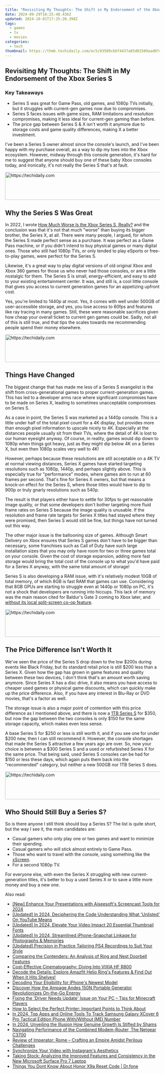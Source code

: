 ```yaml
---
title: "Revisiting My Thoughts: The Shift in My Endorsement of the Xbox Series S"
date: 2024-09-29T16:25:48.436Z
updated: 2024-10-01T17:25:20.398Z
tags:
  - games
  - tv
  - movies
categories:
  - tech
thumbnail: https://thmb.techidaily.com/ec5c93589cbbf4437a85d01509aad074c0824b7a47a862a6e3798990cfe51fb1.png
---
```


## Revisiting My Thoughts: The Shift in My Endorsement of the Xbox Series S

### Key Takeaways

* Series S was great for Game Pass, old games, and 1080p TVs initially, but it struggles with current-gen games now due to compromises.
* Series S faces issues with game sizes, RAM limitations and resolution compromises, making it less ideal for current-gen gaming than before.
* The price gap between Series S & X isn't worth it anymore due to storage costs and game quality differences, making X a better investment.

 I've been a Series S owner almost since the console's launch, and I've been happy with my purchase overall, as a way to dip my toes into the Xbox ecosystem. However, midway through this console generation, it's hard for me to suggest that anyone should buy one of these baby Xbox consoles today, and ironically, it's not really the Series S that's at fault.

<!-- affiliate ads begin -->
<a href="https://review-au.sjv.io/c/5597632/2135316/14409" target="_top" id="2135316">
  <img src="//a.impactradius-go.com/display-ad/14409-2135316" border="0" alt="https://techidaily.com" width="728" height="90"/>
</a>
<img height="0" width="0" src="https://review-au.sjv.io/i/5597632/2135316/14409" style="position:absolute;visibility:hidden;" border="0" />
<!-- affiliate ads end -->

##  Why the Series S Was Great

 In 2022, I wrote [How Much Worse Is the Xbox Series S, Really?](https://facebook-video-share.techidaily.com/new-unleash-your-creativity-cutting-edge-pc-techniques-for-youtube-success/) and the conclusion was that it's not that much "worse" than buying its bigger brother, the Series X, at all. There were many people, I argued, for whom the Series S made perfect sense as a purchase. It was perfect as a Game Pass machine, or if you didn't intend to buy physical games or many digital ones. Those who still had 1080p TVs, or only tended to play eSports or free-to-play games, were perfect for the Series S.

 Likewise, it's a great way to play digital versions of old original Xbox and Xbox 360 games for those us who never had those consoles, or are a little nostalgic for them. The Series S is small, energy-efficient, and easy to add to your existing entertainment center. It was, and still is, a cool little console that gives you access to current generation games for an appetizing upfront cost.

 Yes, you're limited to 1440p at most. Yes, it comes with well under 500GB of user-accessible storage, and yes, you lose access to 60fps and features like ray tracing in many games. Still, these were reasonable sacrifices given how cheap your overall ticket to current gen games could be. Sadly, not all of this is still true, and that tips the scales towards me recommending people spend their money elsewhere.

<!-- affiliate ads begin -->
<a href="https://appsumo.8odi.net/c/5597632/2087390/7443" target="_top" id="2087390">
  <img src="//a.impactradius-go.com/display-ad/7443-2087390" border="0" alt="https://techidaily.com" width="728" height="90"/>
</a>
<img height="0" width="0" src="https://appsumo.8odi.net/i/5597632/2087390/7443" style="position:absolute;visibility:hidden;" border="0" />
<!-- affiliate ads end -->

##  Things Have Changed

 The biggest change that has made me less of a Series S evangelist is the shift from cross-generational games to proper current-generation games. This has led to a developer arms race where significant compromises have to be made on Series X, leading to sometimes unacceptable compromises on Series S.

 As a case in point, the Series S was marketed as a 1440p console. This is a little under half of the total pixel count for a 4K display, but provides more than enough pixel information to upscale nicely to 4K. Especially at the distances people usually sit from their TVs, where the detail of 4K is lost to our human eyesight anyway. Of course, in reality, games would dip down to 1080p when things got heavy, just as they might dip below 4K on a Series X, but even then 1080p scales very well to 4K!

 However, perhaps because these resolutions are still acceptable on a 4K TV at normal viewing distances, Series X games have started targeting resolutions such as 1080p, 1440p, and perhaps slightly above. This is especially true for "performance" modes, where games aim to run at 60 frames per second. That's fine for Series X owners, but that means a knock-on effect for the Series S, where those titles would have to dip to 900p or truly gnarly resolutions such as 540p.

 The result is that players either have to settle for 30fps to get reasonable image quality, or that some developers don't bother targeting more fluid frame rates on Series S because the image quality is unusable. If the resolution and frame rate targets for Series X titles had stayed where they were promised, then Series S would still be fine, but things have not turned out this way.

 The other major issue is the ballooning size of games. Although Smart Delivery on Xbox ensures that Series S games don't have to be bigger than necessary, some franchises such as Call of Duty have such large installation sizes that you may only have room for two or three games total on your console. Given the cost of storage expansion, adding more fast storage would bring the total cost of the console up to what you'd have paid for a Series X anyway, with the same total amount of storage!

 Series S is also developing a RAM issue, with it's relatively modest 10GB of total memory, of which 8GB is fast RAM that games can use. Considering that 8GB GPUs are starting to struggle even at 1440p or 1080p on PC, it's not a shock that developers are running into hiccups. This lack of memory was the main reason cited for Baldur's Gate 3 coming to Xbox later, and [without its local split-screen co-op feature](https://www.gameinformer.com/news/2023/08/24/baldurs-gate-3-will-launch-on-xbox-this-year-but-without-split-screen-co-op-on).

<!-- affiliate ads begin -->
<a href="https://ephamedtechinc.pxf.io/c/5597632/2136616/26400" target="_top" id="2136616">
  <img src="//a.impactradius-go.com/display-ad/26400-2136616" border="0" alt="https://techidaily.com" width="728" height="90"/>
</a>
<img height="0" width="0" src="https://ephamedtechinc.pxf.io/i/5597632/2136616/26400" style="position:absolute;visibility:hidden;" border="0" />
<!-- affiliate ads end -->

##  The Price Difference Isn't Worth It

 We've seen the price of the Series S drop down to the low $200s during events like Black Friday, but its standard retail price is still $200 less than a Series X. Given how the gap has grown in game features and quality between these two devices, I don't think that's an amount worth saving anymore. Since Series X has a disc drive, it also means you have access to cheaper used games or physical game discounts, which can quickly make up the price difference. Also, if you have any interest in Blu-Ray or DVD movies, that's a factor as well.

 The storage issue is also a major point of contention with this price difference as I mentioned above, and there is now a [1TB Series S](https://www.amazon.com/Microsoft-Xbox-1TB-Console-Carbon-Black/dp/B0C7HKS2RF/?tag=hotoge-20&ascsubtag=UUhtgUeUpU2002374&asc%5Frefurl=https%3A%2F%2Fwww.howtogeek.com%2Fwhy-i-cant-recommend-the-xbox-series-s-anymore%2F&asc%5Fcampaign=Evergreen) for $350, but now the gap between the two consoles is only $150 for the same storage capacity, which makes even less sense.

 A base Series S for $250 or less is still worth it, and if you see one for under $200 new, then I can still recommend it. However, the console shortages that made the Series S attractive a few years ago are over. So, now your choice is between a $300 Series S and a used or refurbished Series X for the same price. That being said, used Series S consoles can be had for $150 or less these days, which again puts them back into the "recommended" category, but neither a new 500GB nor 1TB Series S does.

<!-- affiliate ads begin -->
<a href="https://aligracehair.sjv.io/c/5597632/1896510/19272" target="_top" id="1896510">
  <img src="//a.impactradius-go.com/display-ad/19272-1896510" border="0" alt="https://techidaily.com" width="728" height="90"/>
</a>
<img height="0" width="0" src="https://aligracehair.sjv.io/i/5597632/1896510/19272" style="position:absolute;visibility:hidden;" border="0" />
<!-- affiliate ads end -->

##  Who Should Still Buy a Series S?

 So is there anyone I still think should buy a Series S? The list is quite short, but the way I see it, the main candidates are:

* Casual gamers who only play one or two games and want to minimize their spending.
* Casual gamers who will stick almost entirely to Game Pass.
* Those who want to travel with the console, using something like the [xScreen](https://www.amazon.com/UPspec-Gaming-xScreen-Xbox-USB-Powered/dp/B09RHX59P6/?tag=hotoge-20&ascsubtag=UUhtgUeUpU2002374&asc%5Frefurl=https%3A%2F%2Fwww.howtogeek.com%2Fwhy-i-cant-recommend-the-xbox-series-s-anymore%2F&asc%5Fcampaign=Evergreen).
* For a second 1080p TV.

 For everyone else, with even the Series X struggling with new current-generation titles, it's better to buy a used Series X or to save a little more money and buy a new one.

<ins class="adsbygoogle"
     style="display:block"
     data-ad-format="autorelaxed"
     data-ad-client="ca-pub-7571918770474297"
     data-ad-slot="1223367746"></ins>

<ins class="adsbygoogle"
     style="display:block"
     data-ad-client="ca-pub-7571918770474297"
     data-ad-slot="8358498916"
     data-ad-format="auto"
     data-full-width-responsive="true"></ins>

<span class="atpl-alsoreadstyle">Also read:</span>
<div><ul>
<li><a href="https://desktop-recording.techidaily.com/new-enhance-your-presentations-with-aiseesofts-screencast-tools-for-2024/"><u>[New] Enhance Your Presentations with Aiseesoft's Screencast Tools for 2024</u></a></li>
<li><a href="https://facebook-video-footage.techidaily.com/updated-in-2024-deciphering-the-code-understanding-what-unlisted-on-youtube-means/"><u>[Updated] In 2024, Deciphering the Code Understanding What 'Unlisted' On YouTube Means</u></a></li>
<li><a href="https://facebook-video-share.techidaily.com/updated-in-2024-elevate-your-video-impact-20-essential-thumbnail-fonts/"><u>[Updated] In 2024, Elevate Your Video Impact 20 Essential Thumbnail Fonts</u></a></li>
<li><a href="https://snapchat-videos.techidaily.com/updated-in-2024-streamlined-iphone-snapchat-linkage-for-photographs-and-memories/"><u>[Updated] In 2024, Streamlined iPhone-Snapchat Linkage for Photographs & Memories</u></a></li>
<li><a href="https://screen-video-capture.techidaily.com/updated-precision-in-practice-tailoring-ps4-recordings-to-suit-your-style/"><u>[Updated] Precision in Practice Tailoring PS4 Recordings to Suit Your Style</u></a></li>
<li><a href="https://buynow-tips.techidaily.com/comparing-the-contenders-an-analysis-of-ring-and-nest-doorbell-features/"><u>Comparing the Contenders: An Analysis of Ring and Nest Doorbell Features</u></a></li>
<li><a href="https://buynow-tips.techidaily.com/cost-effective-cinematography-diving-into-vixia-hf-r800/"><u>Cost-Effective Cinematography: Diving Into VIXIA HF R800</u></a></li>
<li><a href="https://buynow-tips.techidaily.com/1723062649632-decode-the-details-explore-amazfit-helio-rings-features-and-find-out-when-it-hits-shelves/"><u>Decode the Details: Explore Amazfit Helio Ring's Features & Find Out When It Hits Shelves!</u></a></li>
<li><a href="https://buynow-tips.techidaily.com/decoding-your-eligibility-for-iphones-newest-model/"><u>Decoding Your Eligibility for iPhone's Newest Model</u></a></li>
<li><a href="https://buynow-tips.techidaily.com/discover-how-the-ampage-andes-150n-portable-generator-revolutionizes-on-the-go-energy/"><u>Discover How the Ampage Andes 150N Portable Generator Revolutionizes On-the-Go Energy</u></a></li>
<li><a href="https://win-answers.techidaily.com/fixing-the-driver-needs-update-issue-on-your-pc-tips-for-minecraft-players/"><u>Fixing the 'Driver Needs Update' Issue on Your PC – Tips for Minecraft Players</u></a></li>
<li><a href="https://buynow-tips.techidaily.com/how-to-select-the-perfect-printer-important-points-to-think-about/"><u>How to Select the Perfect Printer: Important Points to Think About</u></a></li>
<li><a href="https://android-unlock.techidaily.com/in-2024-top-apps-and-online-tools-to-track-samsung-galaxy-xcover-6-pro-tactical-edition-phone-withwithout-imei-number-by-drfone-android/"><u>In 2024, Top Apps and Online Tools To Track Samsung Galaxy XCover 6 Pro Tactical Edition Phone With/Without IMEI Number</u></a></li>
<li><a href="https://instagram-clips.techidaily.com/in-2024-unveiling-the-illusion-how-genuine-growth-is-stifled-by-shams/"><u>In 2024, Unveiling the Illusion How Genuine Growth Is Stifled by Shams</u></a></li>
<li><a href="https://buynow-tips.techidaily.com/navigating-performance-of-the-combined-modem-router-the-netgear-c3700/"><u>Navigating Performance of the Combined Modem-Router, The Netgear C3700</u></a></li>
<li><a href="https://buynow-tips.techidaily.com/review-of-imperator-rome-crafting-an-empire-amidst-perilous-challenges/"><u>Review of Imperator: Rome – Crafting an Empire Amidst Perilous Challenges</u></a></li>
<li><a href="https://instagram-videos.techidaily.com/synchronize-your-video-with-instagrams-aesthetics/"><u>Synchronize Your Video with Instagram's Aesthetics</u></a></li>
<li><a href="https://buynow-tips.techidaily.com/taking-stock-analyzing-the-improved-features-and-consistency-in-the-new-microsoft-surface-pro-7-laptop/"><u>Taking Stock: Analyzing the Improved Features and Consistency in the New Microsoft Surface Pro 7 Laptop</u></a></li>
<li><a href="https://techidaily.com/things-you-dont-know-about-honor-x9a-reset-code-drfone-by-drfone-reset-android-reset-android/"><u>Things You Dont Know About Honor X9a Reset Code | Dr.fone</u></a></li>
</ul></div>

